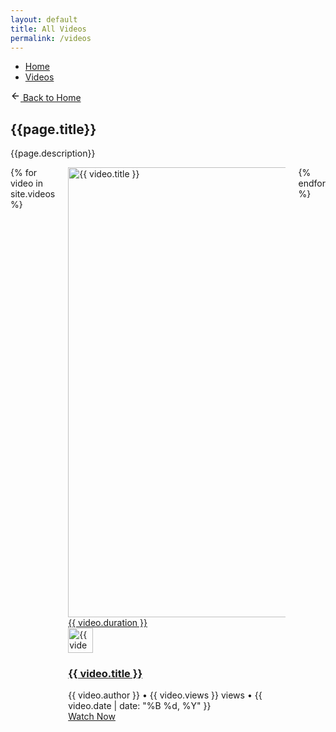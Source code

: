 ```yaml
---
layout: default
title: All Videos
permalink: /videos
---
```


<main class="im-video-page">
  <div class="container mt-4">
    <nav class="breadcrumb" aria-label="breadcrumbs">
      <ul>
        <li><a href="/">Home</a></li>
        <li><a href="/videos">Videos</a></li>
      </ul>
    </nav>
  </div>
  <section class="section">
    <div class="container">
      <a href="/" class="button is-light is-small mb-6">
        <svg xmlns="http://www.w3.org/2000/svg" width="16" height="16" viewBox="0 0 24 24" fill="none" stroke="currentColor" stroke-width="2" stroke-linecap="round" stroke-linejoin="round" class="lucide lucide-arrow-left mr-2">
          <path d="m12 19-7-7 7-7"></path>
          <path d="M19 12H5"></path>
        </svg>
        Back to Home
      </a>
      <div class="im-video-header mb-6">
        <h1 class="title is-1">{{page.title}}</h1>
        <p class="subtitle is-4">{{page.description}}</p>
      </div>
      <div class="columns is-multiline">
        {% for video in site.videos %}
        <div class="column is-4">
          <div class="im-video-card">
            <div class="im-video-thumbnail">
              <a href="{{ video.url }}">
                <img alt="{{ video.title }}" loading="lazy" width="1280" height="720" decoding="async" class="im-video-image" 
                     src="https://img.youtube.com/vi/{{ video.VideoId }}/hqdefault.jpg">
                <div class="im-video-duration">{{ video.duration }}</div>
                <div class="im-video-play-overlay">
                  <div class="im-video-play-button"><i class="fas fa-play"></i></div>
                </div>
              </a>
            </div>
            <div class="im-video-content">
              <div class="im-video-author">
                <img alt="{{ video.author }}" loading="lazy" width="40" height="40" decoding="async" class="im-video-author-image" src="{{ video.author_image | default: '/placeholder.svg?height=100&width=100' }}">
              </div>
              <div class="im-video-details">
                <a href="{{ video.url }}" class="im-video-title-link">
                  <h3 class="im-video-title">{{ video.title }}</h3>
                </a>
                <div class="im-video-meta">
                  <span class="im-video-author-name">{{ video.author }}</span>
                  <span class="im-video-dot">•</span>
                  <span class="im-video-views">{{ video.views }} views</span>
                  <span class="im-video-dot">•</span>
                  <span class="im-video-date">{{ video.date | date: "%B %d, %Y" }}</span>
                </div>
                <a href="{{ video.url }}" class="button is-primary is-small mt-2">Watch Now</a>
              </div>
            </div>
          </div>
        </div>
        {% endfor %}
      </div>
    </div>
  </section>
</main>

